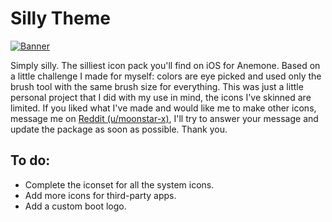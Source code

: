# Silly Theme
[![Banner](https://i.imgur.com/Jj8MAtl.png)](https://moonstar-x.github.io/cydia-repo/depictions/?p=io.moonstar.sillytheme)


Simply silly. The silliest icon pack you'll find on iOS for Anemone. Based on a little challenge I made for myself: colors are eye picked and used only the brush tool with the same brush size for everything. This was just a little personal project that I did with my use in mind, the icons I've skinned are limited. If you liked what I've made and would like me to make other icons, message me on [Reddit (u/moonstar-x)](https://www.reddit.com/user/moonstar-x), I'll try to answer your message and update the package as soon as possible. Thank you.

## To do:
* Complete the iconset for all the system icons.
* Add more icons for third-party apps.
* Add a custom boot logo.

